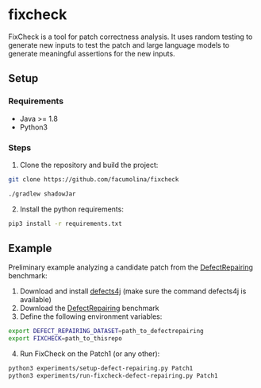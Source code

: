 # fixcheck
FixCheck is a tool for patch correctness analysis. It uses random testing to generate new inputs to test the patch and large language models to generate meaningful assertions for the new inputs. 

## Setup

### Requirements

- Java >= 1.8
- Python3

### Steps

1. Clone the repository and build the project:
```bash
git clone https://github.com/facumolina/fixcheck
```
```bash
./gradlew shadowJar
```
2. Install the python requirements:
```bash
pip3 install -r requirements.txt
```

## Example

Preliminary example analyzing a candidate patch from the [DefectRepairing](https://github.com/Ultimanecat/DefectRepairing) benchmark:

1. Download and install [defects4j](https://github.com/rjust/defects4j) (make sure the command defects4j is available)
2. Download the [DefectRepairing](https://github.com/Ultimanecat/DefectRepairing) benchmark
3. Define the following environment variables:
```bash
export DEFECT_REPAIRING_DATASET=path_to_defectrepairing
export FIXCHECK=path_to_thisrepo
```
4. Run FixCheck on the Patch1 (or any other):
```bash
python3 experiments/setup-defect-repairing.py Patch1
python3 experiments/run-fixcheck-defect-repairing.py Patch1
```
